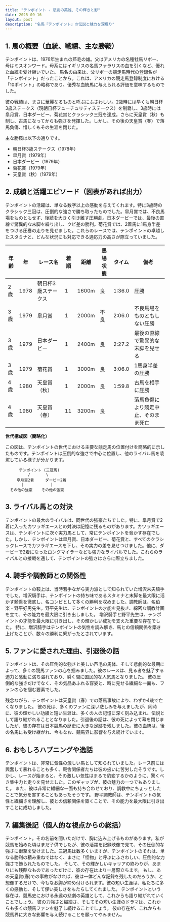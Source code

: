 ```yaml
---
title: "テンポイント - 悲劇の英雄、その輝きと影"
date: 2025-09-16
layout: post
description: "名馬『テンポイント』の伝説と魅力を深堀り"
---
```


## 1. 馬の概要（血統、戦績、主な勝鞍）

テンポイントは、1976年生まれの芦毛の雄。父はアメリカの名種牡馬リボー、母はミスオンワード。母系にはイギリスの名馬ファラリスの血を引くなど、優れた血統を受け継いでいた。  馬名の由来は、父リボーの競走馬時代の登録名が「テンポイント」だったことから。これは、アメリカの競走馬登録制度における「10ポイント」の略称であり、優秀な血統馬に与えられる評価を意味するものでした。

彼の戦績は、まさに華麗なるものと呼ぶにふさわしい。2歳時には早くも朝日杯3歳ステークス（現朝日杯フューチュリティステークス）を制覇し、3歳時には皐月賞、日本ダービー、菊花賞とクラシック三冠を達成。さらに天皇賞（秋）も制し、古馬になってからも強さを発揮した。しかし、その後の天皇賞（春）で落馬負傷、惜しくもその生涯を閉じた。

主な勝鞍は以下の通りです。

* 朝日杯3歳ステークス（1978年）
* 皐月賞（1979年）
* 日本ダービー（1979年）
* 菊花賞（1979年）
* 天皇賞（秋）（1979年）


## 2. 成績と活躍エピソード（図表があれば出力）

テンポイントの活躍は、単なる数字以上の感動を与えてくれます。特に3歳時のクラシック三冠は、圧倒的な強さで勝ち取ったものでした。皐月賞では、不良馬場をものともせず、後続を大きく引き離す圧勝劇。日本ダービーでは、最後の直線で驚異的な末脚を繰り出し、クビ差の勝利。菊花賞では、2着馬に1馬身半差をつける圧巻の走りを見せました。これらのレースでは、テンポイントの卓越したスタミナと、どんな状況にも対応できる適応力の高さが際立っていました。

| 年齢 | 年 | レース名             | 着順 | 距離 | 馬場状態 | タイム     | 備考                                    |
|-----|---|----------------------|-----|-----|----------|-----------|-----------------------------------------|
| 2歳 | 1978 | 朝日杯3歳ステークス | 1   | 1600m | 良       | 1:36.0    | 圧勝                                    |
| 3歳 | 1979 | 皐月賞               | 1   | 2000m | 不良     | 2:06.0    | 不良馬場をものともしない圧勝             |
| 3歳 | 1979 | 日本ダービー           | 1   | 2400m | 良       | 2:27.2    | 最後の直線で驚異的な末脚を見せる          |
| 3歳 | 1979 | 菊花賞               | 1   | 3000m | 良       | 3:06.0    | 1馬身半差の圧勝                         |
| 4歳 | 1980 | 天皇賞（秋）           | 1   | 2000m | 良       | 1:59.8    | 古馬を相手に圧勝                         |
| 4歳 | 1980 | 天皇賞（春）           | 11  | 3200m | 良       |           | 落馬負傷により競走中止、そのまま死亡   |


**世代構成図（簡略化）**

この図は、テンポイントの世代における主要な競走馬の位置付けを簡略的に示したものです。テンポイントは圧倒的な強さで中心に位置し、他のライバル馬を凌駕している様子が分かります。

```
      テンポイント (三冠馬)
          /       \
     皐月賞2着     ダービー2着
       |            |
  その他の強豪    その他の強豪
```


## 3. ライバル馬との対決

テンポイントの最大のライバルは、同世代の強豪たちでした。特に、皐月賞で2着に入ったカツラギエースとの対決は記憶に残るものがあります。カツラギエースは、テンポイントに次ぐ実力馬として、常にテンポイントを脅かす存在でした。しかし、テンポイントは皐月賞、日本ダービー、菊花賞と、すべてのクラシックレースでカツラギエースを下し、その実力の差を見せつけました。他に、ダービーで2着になったロングマイラーなども強力なライバルでした。これらのライバルとの接戦を通して、テンポイントの強さはさらに際立ちました。


## 4. 騎手や調教師との関係性

テンポイントの鞍上は、当時若手ながら実力派として知られていた増沢末夫騎手でした。増沢騎手は、テンポイントの持ち味であるスタミナと末脚を最大限に活かす騎乗を徹底し、名コンビとして多くの勝利を収めました。調教師は、名伯楽・野平好男先生。野平先生は、テンポイントの才能を見抜き、綿密な調教計画を立て、その能力を最大限に引き出しました。  増沢騎手と野平先生は、テンポイントの才能を最大限に引き出し、その輝かしい成功を支えた重要な存在でした。  特に、増沢騎手はテンポイントの気性を読み解き、馬との信頼関係を築き上げたことが、数々の勝利に繋がったとされています。


## 5. ファンに愛された理由、引退後の話

テンポイントは、その圧倒的な強さと美しい芦毛の馬体、そして悲劇的な最期によって、多くの競馬ファンの心を掴みました。彼のレースは、見る者を魅了する迫力と感動に満ち溢れており、瞬く間に国民的な人気馬となりました。  彼の圧倒的な強さだけでなく、その気品あふれる容姿と、時に見せる繊細な一面も、ファンの心を掴む要素でした。

残念ながら、テンポイントは天皇賞（春）での落馬事故により、わずか4歳で亡くなりました。  彼の死は、多くのファンに深い悲しみを与えましたが、同時に、彼の輝かしい功績と短い生涯は、多くの人の記憶に深く刻み込まれ、伝説として語り継がれることとなりました。引退後の話は、彼の死によって幕を閉じましたが、彼の存在は日本競馬の歴史に大きな足跡を残しました。彼の血統は、後の名馬にも受け継がれ、今もなお、競馬界に影響を与え続けています。


## 6. おもしろハプニングや逸話

テンポイントは、非常に気性の激しい馬として知られていました。レース前には興奮して暴れることも多く、厩舎関係者たちは彼の扱いに苦労したそうです。しかし、レースが始まると、その激しい気性はまるで豹変するかのように、驚くべき集中力と走りを見せました。このギャップが、彼の魅力の一つでもありました。  また、彼は非常に繊細な一面も持ち合わせており、調教中にちょっとしたことで気分を害することもあったそうです。  野平調教師は、テンポイントの気性と繊細さを理解し、彼との信頼関係を築くことで、その能力を最大限に引き出すことに成功しました。


## 7. 編集後記（個人的な視点からの総括）

テンポイント。その名前を聞いただけで、胸に込み上げるものがあります。私が競馬を始めた頃はまだ子供でしたが、彼の活躍を記録映像で見て、その圧倒的な強さに衝撃を受けました。三冠馬は数多くいますが、テンポイントのそれは、単なる勝利の積み重ねではなく、まさに「怪物」と呼ぶにふさわしい、圧倒的な力強さで飾られたものでした。  そして、その輝かしいキャリアの終わりが、あまりにも残酷なものであっただけに、彼の存在はより一層際立ちます。  もし、あの天皇賞(春)での事故がなければ、彼は一体どんな記録を残したのだろうか、と想像するだけで、今もなお胸が締め付けられます。彼の短い生涯は、私たちに多くの感動と、そして儚い美しさをもたらしてくれました。  テンポイントという存在は、競馬史における永遠の悲劇の英雄として、これからも語り継がれていくことでしょう。  彼の力強さと繊細さ、そしてその短い生涯のドラマは、これからも多くの競馬ファンを魅了し続けることでしょう。  彼の存在が、これからも競馬界に大きな影響を与え続けることを願ってやみません。
